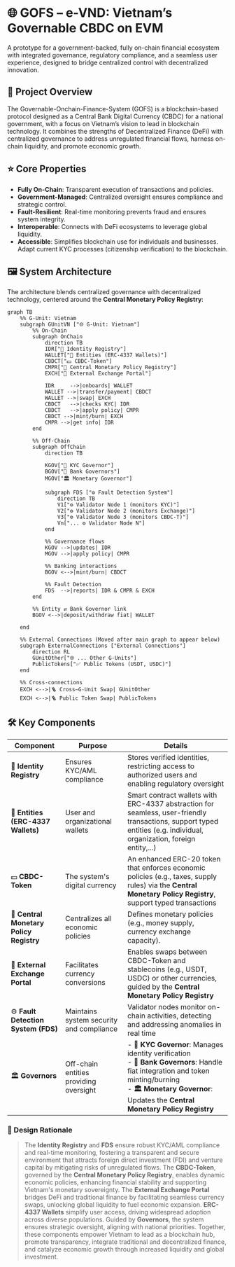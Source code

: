 # 🌐 GOFS – e-VND: Vietnam’s Governable CBDC on EVM

A prototype for a government-backed, fully on-chain financial ecosystem with integrated governance, regulatory compliance, and a seamless user experience, designed to bridge centralized control with decentralized innovation.

## 🚀 Project Overview
The Governable-Onchain-Finance-System (GOFS) is a blockchain-based protocol designed as a Central Bank Digital Currency (CBDC) for a national government, with a focus on Vietnam’s vision to lead in blockchain technology. It combines the strengths of Decentralized Finance (DeFi) with centralized governance to address unregulated financial flows, harness on-chain liquidity, and promote economic growth.

## ⭐ Core Properties

- **Fully On-Chain**: Transparent execution of transactions and policies.  
- **Government-Managed**: Centralized oversight ensures compliance and strategic control.  
- **Fault-Resilient**: Real-time monitoring prevents fraud and ensures system integrity.  
- **Interoperable**: Connects with DeFi ecosystems to leverage global liquidity.  
- **Accessible**: Simplifies blockchain use for individuals and businesses. Adapt current KYC processes (citizenship verification) to the blockchain.

## 🖼 System Architecture

The architecture blends centralized governance with decentralized technology, centered around the **Central Monetary Policy Registry**:

```mermaid
graph TB
    %% G-Unit: Vietnam
    subgraph GUnitVN ["🌐 G-Unit: Vietnam"]
        %% On-Chain
        subgraph OnChain
            direction TB
            IDR["🛂 Identity Registry"]
            WALLET["👛 Entities (ERC-4337 Wallets)"]
            CBDCT["💵 CBDC-Token"]
            CMPR["📜 Central Monetary Policy Registry"]
            EXCH["🔄 External Exchange Portal"]

            IDR     -->|onboards| WALLET
            WALLET -->|transfer/payment| CBDCT
            WALLET -->|swap| EXCH
            CBDCT   -->|checks KYC| IDR
            CBDCT   -->|apply policy| CMPR
            CBDCT -->|mint/burn| EXCH
            CMPR -->|get info| IDR
        end

        %% Off-Chain
        subgraph OffChain
            direction TB

            KGOV["🔎 KYC Governor"]
            BGOV["🏦 Bank Governors"]
            MGOV["🏛 Monetary Governor"]

            subgraph FDS ["⚙️ Fault Detection System"]
                direction TB
                V1["⚙️ Validator Node 1 (monitors KYC)"]
                V2["⚙️ Validator Node 2 (monitors Exchange)"]
                V3["⚙️ Validator Node 3 (monitors CBDC-T)"]
                Vn["... ⚙️ Validator Node N"]
            end

            %% Governance flows
            KGOV -->|updates| IDR
            MGOV -->|apply policy| CMPR

            %% Banking interactions
            BGOV <-->|mint/burn| CBDCT

            %% Fault Detection
            FDS  -->|reports| IDR & CMPR & EXCH
        end

        %% Entity ⇄ Bank Governor link
        BGOV <-->|deposit/withdraw fiat| WALLET

    end

    %% External Connections (Moved after main graph to appear below)
    subgraph ExternalConnections ["External Connections"]
        direction RL
        GUnitOther["🌐 ... Other G-Units"]
        PublicTokens["✅ Public Tokens (USDT, USDC)"]
    end

    %% Cross-connections
    EXCH <-->|🪜 Cross–G-Unit Swap| GUnitOther
    EXCH <-->|🪜 Public Token Swap| PublicTokens
```


## 🛠 Key Components

| Component | Purpose | Details |
|-----------|---------|---------|
| 🛂 **Identity Registry** | Ensures KYC/AML compliance | Stores verified identities, restricting access to authorized users and enabling regulatory oversight |
| 👛 **Entities (ERC-4337 Wallets)** | User and organizational wallets | Smart contract wallets with ERC-4337 abstraction for seamless, user-friendly transactions, support typed entities (e.g. individual, organization, foreign entity,...)
| 💵 **CBDC-Token** | The system's digital currency | An enhanced ERC-20 token that enforces economic policies (e.g., taxes, supply rules) via the **Central Monetary Policy Registry**, support typed transactions |
| 📜 **Central Monetary Policy Registry** | Centralizes all economic policies | Defines monetary policies (e.g., money supply, currency exchange capacity).
| 🔄 **External Exchange Portal** | Facilitates currency conversions | Enables swaps between CBDC-Token and stablecoins (e.g., USDT, USDC) or other currencies, guided by the **Central Monetary Policy Registry** |
| ⚙️ **Fault Detection System (FDS)** | Maintains system security and compliance | Validator nodes monitor on-chain activities, detecting and addressing anomalies in real time |
| 🏛 **Governors** | Off-chain entities providing oversight | - **🔎 KYC Governor**: Manages identity verification<br>- **🏦 Bank Governors**: Handle fiat integration and token minting/burning<br>- **🏛 Monetary Governor**: Updates the **Central Monetary Policy Registry** |


### 🌌 Design Rationale
> The **Identity Registry** and **FDS** ensure robust KYC/AML compliance and real-time monitoring, fostering a transparent and secure environment that attracts foreign direct investment (FDI) and venture capital by mitigating risks of unregulated flows. The **CBDC-Token**, governed by the **Central Monetary Policy Registry**, enables dynamic economic policies, enhancing financial stability and supporting Vietnam's monetary sovereignty. The **External Exchange Portal** bridges DeFi and traditional finance by facilitating seamless currency swaps, unlocking global liquidity to fuel economic expansion. **ERC-4337 Wallets** simplify user access, driving widespread adoption across diverse populations. Guided by **Governors**, the system ensures strategic oversight, aligning with national priorities. Together, these components empower Vietnam to lead as a blockchain hub, promote transparency, integrate traditional and decentralized finance, and catalyze economic growth through increased liquidity and global investment.









